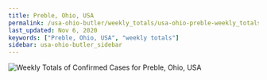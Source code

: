 ```yaml
---
title: Preble, Ohio, USA
permalink: /usa-ohio-butler/weekly_totals/usa-ohio-preble-weekly_totals.html
last_updated: Nov 6, 2020
keywords: ["Preble, Ohio, USA", "weekly totals"]
sidebar: usa-ohio-butler_sidebar
---
```


![Weekly Totals of Confirmed Cases for Preble, Ohio, USA](/covid_tracker/images/graphs/usa-ohio-preble-weekly_totals_graph.png)
